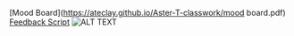 
[Mood Board](https://ateclay.github.io/Aster-T-classwork/mood board.pdf)
[Feedback Script](https://ateclay.github.io/Aster-T-classwork/SCRIPT.pdf)
![ALT TEXT](https://ateclay.github.io/Aster-T-classwork/FILENAME.JPG)
